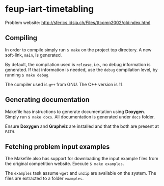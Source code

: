 # feup-iart-timetabling

Problem website: http://sferics.idsia.ch/Files/ttcomp2002/oldindex.html

## Compiling

In order to compile simply run `$ make` on the project top directory. A new soft-link, `main`, is generated.

By default, the compilation used is `release`, i.e., no debug information is generated. If that information is needed, use the `debug` compilation level, by running `$ make debug`.

The compiler used is `g++` from GNU. The C++ version is 11.

## Generating documentation

Makefile has instructions to generate documentation using **Doxygen**. Simply run `$ make docs`. All documentation is generated under `docs` folder.

Ensure **Doxygen** and **Graphviz** are installed and that the both are present at `PATH`.

## Fetching problem input examples

The Makefile also has support for downloading the input example files from the original competition website. Execute `$ make examples`.

The `examples` task assume `wget` and `unzip` are available on the system. The files are extracted to a folder `examples`.
